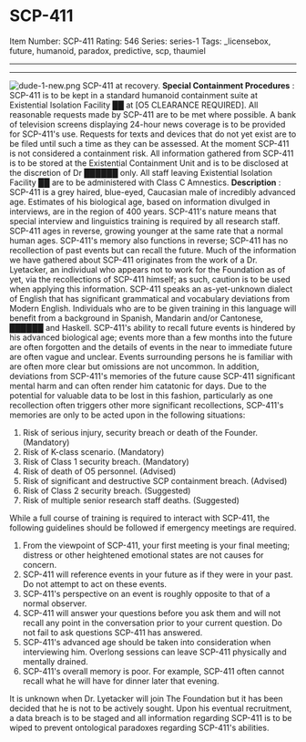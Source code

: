 # SCP-411
Item Number: SCP-411
Rating: 546
Series: series-1
Tags: _licensebox, future, humanoid, paradox, predictive, scp, thaumiel

---

* * *
![dude-1-new.png](https://scp-wiki.wdfiles.com/local--files/scp-411/dude-1-new.png)
SCP-411 at recovery.
**Special Containment Procedures** : SCP-411 is to be kept in a standard humanoid containment suite at Existential Isolation Facility ██ at [O5 CLEARANCE REQUIRED]. All reasonable requests made by SCP-411 are to be met where possible. A bank of television screens displaying 24-hour news coverage is to be provided for SCP-411's use. Requests for texts and devices that do not yet exist are to be filed until such a time as they can be assessed. At the moment SCP-411 is not considered a containment risk. All information gathered from SCP-411 is to be stored at the Existential Containment Unit and is to be disclosed at the discretion of Dr ██████ only. All staff leaving Existential Isolation Facility ██ are to be administered with Class C Amnestics.
**Description** : SCP-411 is a grey haired, blue-eyed, Caucasian male of incredibly advanced age. Estimates of his biological age, based on information divulged in interviews, are in the region of 400 years. SCP-411's nature means that special interview and linguistics training is required by all research staff.
SCP-411 ages in reverse, growing younger at the same rate that a normal human ages. SCP-411's memory also functions in reverse; SCP-411 has no recollection of past events but can recall the future.
Much of the information we have gathered about SCP-411 originates from the work of a Dr. Lyetacker, an individual who appears not to work for the Foundation as of yet, via the recollections of SCP-411 himself; as such, caution is to be used when applying this information.
SCP-411 speaks an as-yet-unknown dialect of English that has significant grammatical and vocabulary deviations from Modern English. Individuals who are to be given training in this language will benefit from a background in Spanish, Mandarin and/or Cantonese, ██████ and Haskell.
SCP-411's ability to recall future events is hindered by his advanced biological age; events more than a few months into the future are often forgotten and the details of events in the near to immediate future are often vague and unclear. Events surrounding persons he is familiar with are often more clear but omissions are not uncommon. In addition, deviations from SCP-411's memories of the future cause SCP-411 significant mental harm and can often render him catatonic for days. Due to the potential for valuable data to be lost in this fashion, particularly as one recollection often triggers other more significant recollections, SCP-411's memories are only to be acted upon in the following situations:
  1. Risk of serious injury, security breach or death of the Founder. (Mandatory)
  2. Risk of K-class scenario. (Mandatory)
  3. Risk of Class 1 security breach. (Mandatory)
  4. Risk of death of O5 personnel. (Advised)
  5. Risk of significant and destructive SCP containment breach. (Advised)
  6. Risk of Class 2 security breach. (Suggested)
  7. Risk of multiple senior research staff deaths. (Suggested)

While a full course of training is required to interact with SCP-411, the following guidelines should be followed if emergency meetings are required.
  1. From the viewpoint of SCP-411, your first meeting is your final meeting; distress or other heightened emotional states are not causes for concern.
  2. SCP-411 will reference events in your future as if they were in your past. Do not attempt to act on these events.
  3. SCP-411's perspective on an event is roughly opposite to that of a normal observer.
  4. SCP-411 will answer your questions before you ask them and will not recall any point in the conversation prior to your current question. Do not fail to ask questions SCP-411 has answered.
  5. SCP-411's advanced age should be taken into consideration when interviewing him. Overlong sessions can leave SCP-411 physically and mentally drained.
  6. SCP-411's overall memory is poor. For example, SCP-411 often cannot recall what he will have for dinner later that evening.

It is unknown when Dr. Lyetacker will join The Foundation but it has been decided that he is not to be actively sought. Upon his eventual recruitment, a data breach is to be staged and all information regarding SCP-411 is to be wiped to prevent ontological paradoxes regarding SCP-411's abilities.